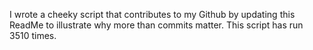 I wrote a cheeky script that contributes to my Github by updating this ReadMe to illustrate why more than commits matter. This script has run 3510 times.